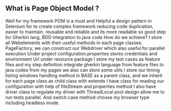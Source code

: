 ## What is Page Object Model ?
Well for my framework POM is a must and Helpful a design pattern in Selenium 
for to create complex framework reducing code duplication, easier to maintain, 
reusable and reliable and its more readable so good step for Gherkin lang, BDD integration to java code
How do we achieve?
I store all Webelements with their useful methods in each page classes.
PageFactory, we can construct our Webdriver which also useful for parallel execution
Under project configuration.properties stores credentials and environment Url 
under resource package I store my  test cases as feature files and my step definition
integrate gherkin language from feature files to java codes from my pages
we  also can store some utils
I store our timing listing windows handling method in BASE as a parent class,
and we inherit for each page class as child class with extends
I have class for reading our configuration with help of fileStream and properties method
I also have driver class to regulate my driver with ThreadLocal pool design allow me to run tests
parallel. And switch case method choose my browser type including headless mode.